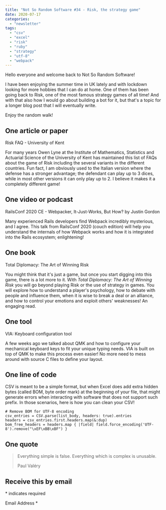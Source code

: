 ```yaml
---
title: "Not So Random Software #34 - Risk, the strategy game"
date: 2020-07-17
categories: 
  - "newsletter"
tags: 
  - "csv"
  - "excel"
  - "risk"
  - "ruby"
  - "strategy"
  - "utf-8"
  - "webpack"
---
```


Hello everyone and welcome back to Not So Random Software!

I have been enjoying the summer time in UK lately and with lockdown looking for more hobbies that I can do at home. One of them has been going back to Risk, one of the most famous strategy games of all time! And with that also how I would go about building a bot for it, but that's a topic for a longer blog post that I will eventually write.

Enjoy the random walk!

## One article or paper

Risk FAQ - University of Kent

For many years Owen Lyne at the Institute of Mathematics, Statistics and Actuarial Science of the University of Kent has maintained this list of FAQs about the game of Risk including the several variants in the different countries. Fun fact, I am obviously used to the Italian version where the defense has a stronger advantage; the defendant can play up to 3 dices, while in most other versions it can only play up to 2. I believe it makes it a completely different game!

## One video or podcast

RailsConf 2020 CE - Webpacker, It-Just-Works, But How? by Justin Gordon

Many experienced Rails developers find Webpack incredibly mysterious, and I agree. This talk from RailsConf 2020 (couch edition) will help you understand the internals of how Webpack works and how it is integrated into the Rails ecosystem; enlightening!

## One book

Total Diplomacy: The Art of Winning Risk

You might think that it's just a game, but once you start digging into this game, there is a lot more to it. With _Total Diplomacy: The Art of Winning Risk_ you will go beyond playing Risk or the use of strategy in games. You will explore how to understand a player's psychology, how to debate with people and influence them, when it is wise to break a deal or an alliance, and how to control your emotions and exploit others' weaknesses! An engaging read.

## One tool

VIA: Keyboard configuration tool

A few weeks ago we talked about QMK and how to configure your mechanical keyboard keys to fit your unique typing needs. VIA is built on top of QMK to make this process even easier! No more need to mess around with source C files to define your layout.

## One line of code

CSV is meant to be a simple format, but when Excel does add extra hidden bytes (called BOM, byte order mark) at the beginning of your file, that might generate errors when interacting with software that does not support such prefix. In those scenarios, here is how you can clean your CSV!

```
# Remove BOM for UTF-8 encoding
csv_entries = CSV.parse(list_body, headers: true).entries
headers = csv_entries.first.headers.map(&:dup)
bom_free_headers = headers.map { |field| field.force_encoding('UTF-8').remove("\xEF\xBB\xBF") }
```

## One quote

> Everything simple is false. Everything which is complex is unusable.
> 
> Paul Valéry

## Receive this by email

\* indicates required

Email Address \*  
  

<script type="text/javascript" src="//s3.amazonaws.com/downloads.mailchimp.com/js/mc-validate.js"></script>

<script type="text/javascript">(function($) {window.fnames = new Array(); window.ftypes = new Array();fnames[0]='EMAIL';ftypes[0]='email';fnames[1]='FNAME';ftypes[1]='text';fnames[2]='LNAME';ftypes[2]='text';fnames[3]='ADDRESS';ftypes[3]='address';fnames[4]='PHONE';ftypes[4]='phone';fnames[5]='BIRTHDAY';ftypes[5]='birthday';}(jQuery));var $mcj = jQuery.noConflict(true);</script>
